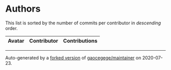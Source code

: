 # Authors

This list is sorted by the number of commits per contributor in _descending_ order.

Avatar|Contributor|Contributions
:-:|---|:-:

---

Auto-generated by a [forked version](https://github.com/myii/maintainer) of [gaocegege/maintainer](https://github.com/gaocegege/maintainer) on 2020-07-23.
